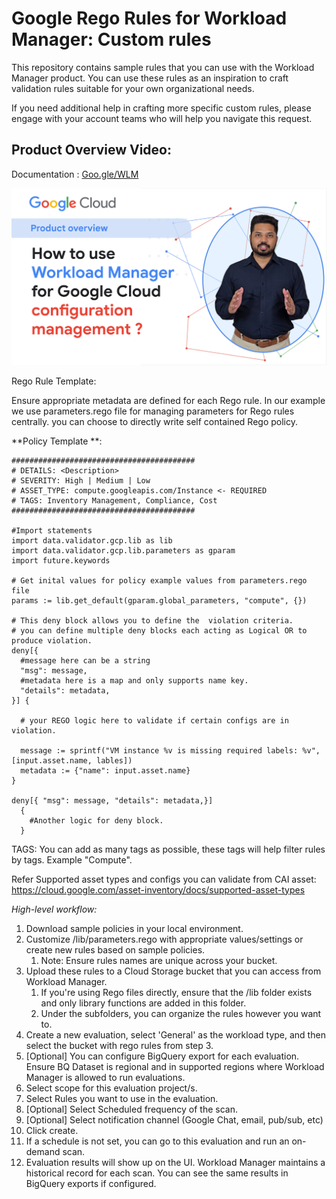 # Google Rego Rules for Workload Manager: Custom rules

This repository contains sample rules that you can use with the Workload Manager product. You can use these rules as an inspiration to craft validation rules suitable for your own organizational needs.

If you need additional help in crafting more specific custom rules, please engage with your account teams who will help you navigate this request.

## Product Overview Video:
Documentation : <a href="https://Goo.gle/WLM" > Goo.gle/WLM </a>

<a href="https://www.youtube.com/watch?v=sWwvdkLyA6A" >
<img src="https://github.com/GoogleCloudPlatform/workload-manager/blob/main/Google%20Cloud%20WLM%20YT%20Thumbnail%20.png" width= 600>
</a>

Rego Rule Template:

Ensure appropriate metadata are defined for each Rego rule.
In our example we use parameters.rego file for managing parameters for Rego rules centrally. you can choose to directly write self contained Rego policy.

**Policy Template **:
```
#########################################
# DETAILS: <Description>  
# SEVERITY: High | Medium | Low
# ASSET_TYPE: compute.googleapis.com/Instance <- REQUIRED
# TAGS: Inventory Management, Compliance, Cost
#########################################

#Import statements
import data.validator.gcp.lib as lib
import data.validator.gcp.lib.parameters as gparam
import future.keywords

# Get inital values for policy example values from parameters.rego file
params := lib.get_default(gparam.global_parameters, "compute", {})

# This deny block allows you to define the  violation criteria.
# you can define multiple deny blocks each acting as Logical OR to produce violation.  
deny[{
  #message here can be a string
  "msg": message,
  #metadata here is a map and only supports name key.
  "details": metadata,
}] {

  # your REGO logic here to validate if certain configs are in violation.

  message := sprintf("VM instance %v is missing required labels: %v", [input.asset.name, lables])
  metadata := {"name": input.asset.name}
}

deny[{ "msg": message, "details": metadata,}]
  {
    #Another logic for deny block.
  }

```
TAGS: You can add as many tags as possible, these tags will help filter rules by tags. Example "Compute".

Refer Supported asset types and configs you can validate from CAI asset: https://cloud.google.com/asset-inventory/docs/supported-asset-types

*High-level workflow:*

1. Download sample policies in your local environment.
1. Customize /lib/parameters.rego with appropriate values/settings or create new rules based on sample policies.
   1. Note: Ensure rules names are unique across your bucket.
1. Upload these rules to a Cloud Storage bucket that you can access from  Workload Manager.
   1. If you're using Rego files directly, ensure that the /lib folder exists and only library functions are added in this folder.
   1. Under the subfolders, you can organize the rules however you want to.
1. Create a new evaluation, select 'General' as the workload type, and  then select the bucket with rego rules from step 3.
1. [Optional] You can configure BigQuery export for each evaluation. Ensure BQ Dataset is regional and in supported regions where Workload Manager is allowed to run evaluations.
1. Select scope for this evaluation project/s.
1. Select Rules you want to use in the evaluation.
1. [Optional] Select Scheduled frequency of the scan.
1. [Optional] Select notification channel (Google Chat, email, pub/sub, etc)
1. Click create.
1. If a schedule is not set, you can go to this evaluation and run an on-demand scan.
1. Evaluation results will show up on the UI. Workload Manager maintains a historical record for each scan. You can see the same results in BigQuery exports if configured.
